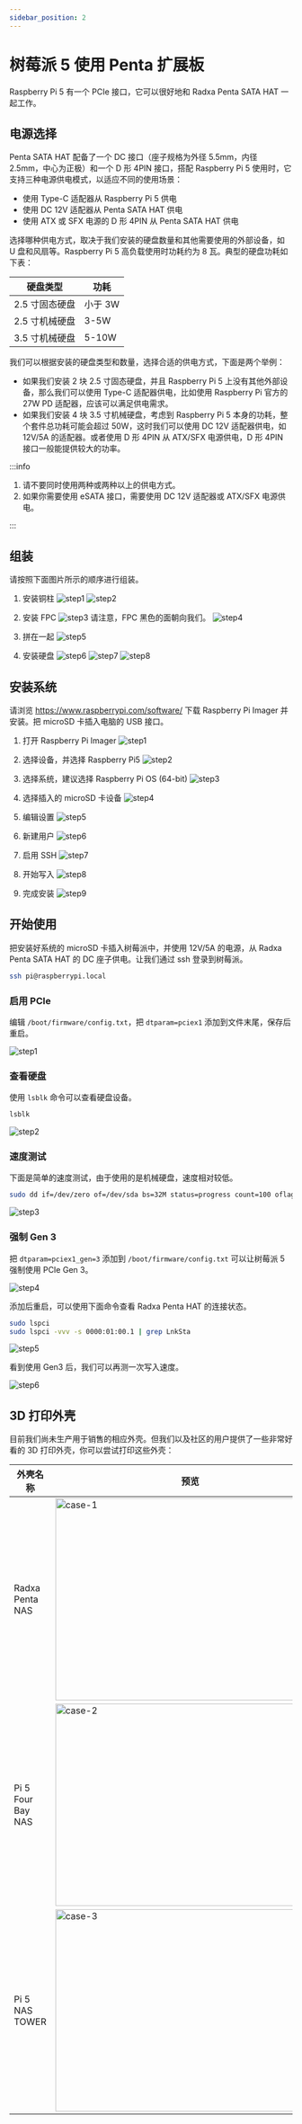 ```yaml
---
sidebar_position: 2
---
```


# 树莓派 5 使用 Penta 扩展板

Raspberry Pi 5 有一个 PCIe 接口，它可以很好地和 Radxa Penta SATA HAT 一起工作。

## 电源选择

Penta SATA HAT 配备了一个 DC 接口（座子规格为外径 5.5mm，内径 2.5mm，中心为正极）和一个 D 形 4PIN 接口，搭配 Raspberry Pi 5 使用时，它支持三种电源供电模式，以适应不同的使用场景：

- 使用 Type-C 适配器从 Raspberry Pi 5 供电
- 使用 DC 12V 适配器从 Penta SATA HAT 供电
- 使用 ATX 或 SFX 电源的 D 形 4PIN 从 Penta SATA HAT 供电

选择哪种供电方式，取决于我们安装的硬盘数量和其他需要使用的外部设备，如 U 盘和风扇等。Raspberry Pi 5 高负载使用时功耗约为 8 瓦。典型的硬盘功耗如下表：

| 硬盘类型       | 功耗    |
| -------------- | ------- |
| 2.5 寸固态硬盘 | 小于 3W |
| 2.5 寸机械硬盘 | 3-5W    |
| 3.5 寸机械硬盘 | 5-10W   |

我们可以根据安装的硬盘类型和数量，选择合适的供电方式，下面是两个举例：

- 如果我们安装 2 块 2.5 寸固态硬盘，并且 Raspberry Pi 5 上没有其他外部设备，那么我们可以使用 Type-C 适配器供电，比如使用 Raspberry Pi 官方的 27W PD 适配器，应该可以满足供电需求。
- 如果我们安装 4 块 3.5 寸机械硬盘，考虑到 Raspberry Pi 5 本身的功耗，整个套件总功耗可能会超过 50W，这时我们可以使用 DC 12V 适配器供电，如 12V/5A 的适配器。或者使用 D 形 4PIN 从 ATX/SFX 电源供电，D 形 4PIN 接口一般能提供较大的功率。

:::info

1. 请不要同时使用两种或两种以上的供电方式。<br/>
2. 如果你需要使用 eSATA 接口，需要使用 DC 12V 适配器或 ATX/SFX 电源供电。

:::

## 组装

请按照下面图片所示的顺序进行组装。

1. 安装铜柱
   ![step1](/img/accessories/penta/rpi-assemble-1.webp)
   ![step2](/img/accessories/penta/rpi-assemble-2.webp)

2. 安装 FPC
   ![step3](/img/accessories/penta/rpi-assemble-3.webp)
   请注意，FPC 黑色的面朝向我们。
   ![step4](/img/accessories/penta/rpi-assemble-4.webp)

3. 拼在一起
   ![step5](/img/accessories/penta/rpi-assemble-5.webp)

4. 安装硬盘
   ![step6](/img/accessories/penta/rpi-assemble-6.webp)
   ![step7](/img/accessories/penta/rpi-assemble-7.webp)
   ![step8](/img/accessories/penta/rpi-assemble-8.webp)

## 安装系统

请浏览 https://www.raspberrypi.com/software/ 下载 Raspberry Pi Imager 并安装。把 microSD 卡插入电脑的 USB 接口。

1. 打开 Raspberry Pi Imager
   ![step1](/img/accessories/penta/rpi-install-os-1.webp)

2. 选择设备，并选择 Raspberry Pi5
   ![step2](/img/accessories/penta/rpi-install-os-2.webp)

3. 选择系统，建议选择 Raspberry Pi OS (64-bit)
   ![step3](/img/accessories/penta/rpi-install-os-3.webp)

4. 选择插入的 microSD 卡设备
   ![step4](/img/accessories/penta/rpi-install-os-4.webp)

5. 编辑设置
   ![step5](/img/accessories/penta/rpi-install-os-5.webp)

6. 新建用户
   ![step6](/img/accessories/penta/rpi-install-os-6.webp)

7. 启用 SSH
   ![step7](/img/accessories/penta/rpi-install-os-7.webp)

8. 开始写入
   ![step8](/img/accessories/penta/rpi-install-os-8.webp)

9. 完成安装
   ![step9](/img/accessories/penta/rpi-install-os-9.webp)

## 开始使用

把安装好系统的 microSD 卡插入树莓派中，并使用 12V/5A 的电源，从 Radxa Penta SATA HAT 的 DC 座子供电。让我们通过 ssh 登录到树莓派。

```bash
ssh pi@raspberrypi.local
```

### 启用 PCIe

编辑 `/boot/firmware/config.txt`，把 `dtparam=pciex1` 添加到文件末尾，保存后重启。

![step1](/img/accessories/penta/rpi-using-1.webp)

### 查看硬盘

使用 `lsblk` 命令可以查看硬盘设备。

```bash
lsblk
```

![step2](/img/accessories/penta/rpi-using-2.webp)

### 速度测试

下面是简单的速度测试，由于使用的是机械硬盘，速度相对较低。

```bash
sudo dd if=/dev/zero of=/dev/sda bs=32M status=progress count=100 oflag=direct
```

![step3](/img/accessories/penta/rpi-using-3.webp)

### 强制 Gen 3

把 `dtparam=pciex1_gen=3` 添加到 `/boot/firmware/config.txt` 可以让树莓派 5 强制使用 PCIe Gen 3。

![step4](/img/accessories/penta/rpi-using-4.webp)

添加后重启，可以使用下面命令查看 Radxa Penta HAT 的连接状态。

```bash
sudo lspci
sudo lspci -vvv -s 0000:01:00.1 | grep LnkSta
```

![step5](/img/accessories/penta/rpi-using-5.webp)

看到使用 Gen3 后，我们可以再测一次写入速度。

![step6](/img/accessories/penta/rpi-using-6.webp)

## 3D 打印外壳

目前我们尚未生产用于销售的相应外壳。但我们以及社区的用户提供了一些非常好看的 3D 打印外壳，你可以尝试打印这些外壳：

| 外壳名称          | 预览                                                                                        | 下载地址                                                                                               | 作者                                                         | 备注                                                                                                                                                                                  |
| ----------------- | ------------------------------------------------------------------------------------------- | ------------------------------------------------------------------------------------------------------ | ------------------------------------------------------------ | ------------------------------------------------------------------------------------------------------------------------------------------------------------------------------------- |
| Radxa Penta NAS   | <img src="/img/accessories/penta/case/case-1.webp" width="480" height="360" alt="case-1" /> | [GrabCAD](https://grabcad.com/library/radxa-penta-sata-hat-nas-case-1)                                 | [Radxa Computer](https://radxa.com/)                         | 支持安装 [Top board](sata-hat-top-board)<br/>问题讨论：[Raspberry Pi 3D print penta hat case quirks ](https://forum.radxa.com/t/raspberry-pi-3d-print-penta-hat-case-quirks/21063/15) |
| Pi 5 Four Bay NAS | <img src="/img/accessories/penta/case/case-2.webp" width="480" height="360" alt="case-2" /> | [MakerWorld](https://makerworld.com/en/models/464746#profileId-373433)                                 | [Michael Klements](https://www.youtube.com/@MichaelKlements) | 视频： [I Built A 4-Bay NAS Using A Raspberry Pi 5](https://www.youtube.com/watch?v=vIEjdjS7uVg)                                                                                      |
| Pi 5 NAS TOWER    | <img src="/img/accessories/penta/case/case-3.webp" width="480" height="360" alt="case-3" /> | [Cults 3D](https://cults3d.com/en/3d-model/gadget/pi-5-nas-tower-for-radxa-hat-with-option-noctua-fan) | [CeIIy](https://cults3d.com/en/users/CeIIy)                  | 8CM 猫扇，散热优秀                                                                                                                                                                    |

